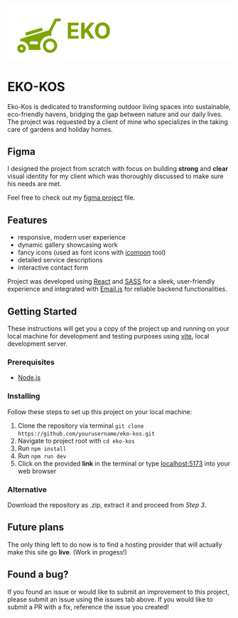 ![new-logo.svg](src%2Fassets%2Fnew-logo.svg)

# EKO-KOS

Eko-Kos is dedicated to transforming outdoor living spaces into sustainable, eco-friendly havens, bridging the gap between nature and our daily lives. The project was requested by a client of mine who specializes in the taking care of gardens and holiday homes.

## Figma
I designed the project from scratch with focus on building **strong** and **clear** visual identity for my client which was thoroughly discussed to make sure his needs are met. 

Feel free to check out my [figma project](https://www.figma.com/file/eSda33TEvBzuGFTdb6BY6A/Eko-Kos?type=design&node-id=0%3A1&mode=design&t=WGjCRWrNxIwPMari-1) file.

## Features
- responsive, modern user experience
- dynamic gallery showcasing work
- fancy icons (used as font icons with [icomoon](https://icomoon.io/) tool)
- detailed service descriptions
- interactive contact form

Project was developed using [React](https://react.dev/) and [SASS](https://sass-lang.com/) for a sleek, user-friendly experience and integrated with [Email.js](https://www.emailjs.com/) for reliable backend functionalities.

## Getting Started

These instructions will get you a copy of the project up and running on your local machine for development and testing purposes using [vite](https://vitejs.dev/), local development server.

### Prerequisites
- [Node.js](https://nodejs.org/)

### Installing

Follow these steps to set up this project on your local machine:

1. Clone the repository via terminal ```git clone https://github.com/yourusername/eko-kos.git```
2. Navigate to project root with `cd eko-kos`
3. Run `npm install`
4. Run `npm run dev`
5. Click on the provided **link** in the terminal or type [localhost:5173](localhost:5173) into your web browser

### Alternative
Download the repository as .zip, extract it and proceed from _Step 3_.

## Future plans
The only thing left to do now is to find a hosting provider that will actually make this site go **live**. (Work in progess!)

## Found a bug?

If you found an issue or would like to submit an improvement to this project, please submit an issue using the issues tab above. If you would like to submit a PR with a fix, reference the issue you created!
